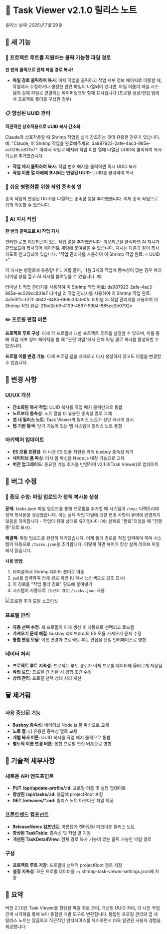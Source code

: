 # 🚀 Task Viewer v2.1.0 릴리스 노트

*릴리스 날짜: 2025년 7월 29일*

## 🎉 새 기능

### 🔗 프로젝트 루트를 지원하는 클릭 가능한 파일 경로
**한 번의 클릭으로 전체 파일 경로 복사!**

- **파일 경로 클릭하여 복사**: 이제 작업을 클릭하고 작업 세부 정보 페이지로 이동할 때, 작업에서 수정하거나 생성한 관련 파일이 나열되어 있다면, 파일 이름이 파일 시스템의 실제 파일로 연결되는 하이퍼링크와 함께 표시됩니다 (프로필 생성/편집 탭에서 프로젝트 폴더를 구성한 경우)

### 📋 향상된 UUID 관리
**직관적인 상호작용으로 UUID 복사 간소화**

Claude와 상호작용할 때 Shrimp 작업을 쉽게 참조하는 것이 유용한 경우가 있습니다. 예:
"Claude, 이 Shrimp 작업을 완료해주세요: da987923-2afe-4ac3-985e-ac029cc831e7". 따라서 작업 # 배지와 작업 이름 열에 나열된 UUID에 클릭하여 복사 기능을 추가했습니다.

- **작업 배지 클릭하여 복사**: 작업 번호 배지를 클릭하면 즉시 UUID 복사
- **작업 이름 열 아래에 표시되는 연결된 UUID**: UUID를 클릭하여 복사

### 🔄 쉬운 병렬화를 위한 작업 종속성 열

종속 작업의 연결된 UUID를 나열하는 종속성 열을 추가했습니다. 이제 종속 작업으로 쉽게 이동할 수 있습니다.

### 🤖 AI 지시 작업
**한 번의 클릭으로 AI 작업 지시**

편리한 로봇 이모티콘이 있는 작업 열을 추가했습니다. 이모티콘을 클릭하면 AI 지시가 클립보드에 복사되어 에이전트 채팅에 붙여넣을 수 있습니다. 지시는 다음과 같이 복사하도록 인코딩되어 있습니다: "작업 관리자를 사용하여 이 Shrimp 작업 완료: < UUID >"

이 지시는 병렬화에 유용합니다. 예를 들어, 다음 3개의 작업에 종속성이 없는 경우 여러 터미널 창을 열고 AI 지시를 붙여넣을 수 있습니다. 예:

터미널 1: 작업 관리자를 사용하여 이 Shrimp 작업 완료: da987923-2afe-4ac3-985e-ac029cc831e7
터미널 2: 작업 관리자를 사용하여 이 Shrimp 작업 완료: 4afe3f1c-bf7f-4642-8485-668c33a1e0fc
터미널 3: 작업 관리자를 사용하여 이 Shrimp 작업 완료: 21bd2cb9-4109-4897-9904-885ee2b0792e

### ✏️ 프로필 편집 버튼

**프로젝트 루트 구성**: 이제 각 프로필에 대한 프로젝트 루트를 설정할 수 있으며, 이를 통해 작업 세부 정보 페이지를 볼 때 "관련 파일"에서 전체 파일 경로 복사를 활성화할 수 있습니다.

**프로필 이름 변경 기능**: 이제 프로필 탭을 삭제하고 다시 생성하지 않고도 이름을 변경할 수 있습니다.



## 🔄 변경 사항

### UI/UX 개선
- **간소화된 복사 작업**: UUID 복사를 작업 배지 클릭만으로 통합
- **노트보다 종속성**: 노트 열을 더 유용한 종속성 열로 교체
- **앱 내 릴리스 노트**: Task Viewer의 릴리스 노트가 상단 배너에 표시
- **탭 기반 탐색**: 닫기 기능이 있는 탭 시스템에 릴리스 노트 통합

### 아키텍처 업데이트
- **ES 모듈 호환성**: 더 나은 ES 모듈 지원을 위해 busboy 종속성 제거
- **네이티브 폼 파싱**: 타사 폼 파싱을 Node.js 내장 기능으로 교체
- **버전 업그레이드**: 중요한 기능 추가를 반영하여 v2.1.0(Task Viewer)로 업데이트

## 🐛 버그 수정

### 🚨 중요 수정: 파일 업로드가 정적 복사본 생성
**문제**: tasks.json 파일 업로드를 통해 프로필을 추가할 때 시스템이 `/tmp/` 디렉토리에 정적 복사본을 생성했습니다. 이는 실제 작업 파일에 대한 변경 사항이 뷰어에 반영되지 않음을 의미합니다 - 작업이 원래 상태로 유지됩니다 (예: 실제로 "완료"되었을 때 "진행 중"으로 표시).

**해결책**: 파일 업로드를 완전히 제거했습니다. 이제 폴더 경로를 직접 입력해야 하며 시스템이 자동으로 `/tasks.json`을 추가합니다. 이렇게 하면 뷰어가 항상 실제 라이브 파일에서 읽습니다.

**사용 방법**: 
1. 터미널에서 Shrimp 데이터 폴더로 이동
2. `pwd`를 입력하여 전체 경로 확인 (UI에서 노란색으로 강조 표시)
3. 이 경로를 "작업 폴더 경로" 필드에 붙여넣기
4. 시스템이 자동으로 `[당신의 경로]/tasks.json` 사용

![프로필 추가 모달 스크린샷](/releases/add-profile-modal.png)

### 프로필 관리
- **자동 선택 수정**: 새 프로필이 이제 생성 후 자동으로 선택되고 로드됨
- **가져오기 문제 해결**: busboy 라이브러리의 ES 모듈 가져오기 문제 수정
- **통합 편집 모달**: 이름 변경과 프로젝트 루트 편집을 단일 인터페이스로 병합

### 데이터 처리
- **프로젝트 루트 지속성**: 프로젝트 루트 경로가 이제 프로필 데이터에 올바르게 저장됨
- **작업 로드**: 프로필 간 전환 시 경합 조건 수정
- **상태 관리**: 프로필 선택 상태 처리 개선

## 🗑️ 제거됨

### 사용 중단된 기능
- **Busboy 종속성**: 네이티브 Node.js 폼 파싱으로 교체
- **노트 열**: 더 유용한 종속성 열로 교체
- **개별 복사 버튼**: UUID 복사를 작업 배지 클릭으로 통합
- **별도의 이름 변경 버튼**: 통합 프로필 편집 버튼으로 병합

## 📝 기술적 세부사항

### 새로운 API 엔드포인트
- **PUT /api/update-profile/:id**: 프로필 이름 및 설정 업데이트
- **향상된 /api/tasks/:id**: 응답에 projectRoot 포함
- **GET /releases/*.md**: 릴리스 노트 마크다운 파일 제공

### 프론트엔드 컴포넌트
- **ReleaseNotes 컴포넌트**: 아름답게 렌더링된 마크다운 릴리스 노트
- **향상된 TaskTable**: 종속성 및 작업 열 지원
- **개선된 TaskDetailView**: 전체 경로 복사 기능이 있는 클릭 가능한 파일 경로

### 구성
- **프로젝트 루트 저장**: 프로필에 선택적 projectRoot 경로 저장
- **설정 지속성**: 모든 프로필 데이터를 ~/.shrimp-task-viewer-settings.json에 저장

## 🎯 요약

버전 2.1.0은 Task Viewer를 향상된 파일 경로 관리, 개선된 UUID 처리, 더 나은 작업 관계 시각화를 통해 보다 통합된 개발 도구로 변환합니다. 통합된 프로필 관리와 앱 내 릴리스 노트는 깔끔하고 직관적인 인터페이스를 유지하면서 더욱 일관된 사용자 경험을 제공합니다.